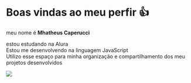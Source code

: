 # Boas vindas ao meu perfir 👍
meu nome é **Mhatheus Caperucci**

estou estudando na Alura            
Estou me desenvolvendo na linguagem JavaScript        
Utilizo esse espaço para minha organização e compartilhamento dos meu projetos desenvolvidos

![](https://gifman.net/wp-content/uploads/2019/06/deadpool-05.gif)
